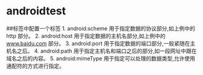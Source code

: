 # androidtest
##<intent-filter>标签中配置一个<data>标签
    1. android:scheme 
    用于指定数据的协议部分,如上例中的 http 部分。
    2. android:host
    用于指定数据的主机名部分,如上例中的 www.baidu.com 部分。
    3. android:port
    用于指定数据的端口部分,一般紧随在主机名之后。
    4. android:path
    用于指定主机名和端口之后的部分,如一段网址中跟在域名之后的内容。
    5. android:mimeType
    用于指定可以处理的数据类型,允许使用通配符的方式进行指定。
